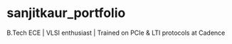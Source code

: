 # sanjitkaur_portfolio
B.Tech ECE | VLSI enthusiast | Trained on PCIe &amp; LTI protocols at Cadence
